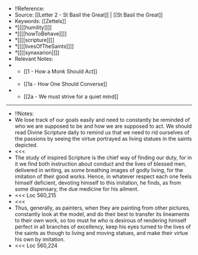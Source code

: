 - !!Reference: 
- Source: [[Letter 2 - St Basil the Great]] | [[St Basil the Great]]
- Keywords: [[Zettels]] 
- *[[[[humility]]]] 
- *[[[[howToBehave]]]]
- *[[[[scripture]]]]
- *[[[[livesOfTheSaints]]]]
- *[[[[synaxarion]]]]
- Relevant Notes: 
- * [[1 - How a Monk Should Act]]
- * [[1a - How One Should Converse]]
- * [[2a - We must strive for a quiet mind]]
- --
- !!Notes:
- We lose track of our goals easily and need to constantly be reminded of who we are supposed to be and how we are supposed to act. We should read Divine Scripture daily to remind us that we need to rid ourselves of the passions by seeing the virtue portrayed as living statues in the saints depicted.
- <<<
- The study of inspired Scripture is the chief way of finding our duty, for in it we find both instruction about conduct and the lives of blessed men, delivered in writing, as some breathing images of godly living, for the imitation of their good works. Hence, in whatever respect each one feels himself deficient, devoting himself to this imitation, he finds, as from some dispensary, the due medicine for his ailment.
- <<< Loc 560,215
- <<<
- Thus, generally, as painters, when they are painting from other pictures, constantly look at the model, and do their best to transfer its lineaments to their own work, so too must he who is desirous of rendering himself perfect in all branches of excellency, keep his eyes turned to the lives of the saints as though to living and moving statues, and make their virtue his own by imitation.
- <<< Loc 560,224
